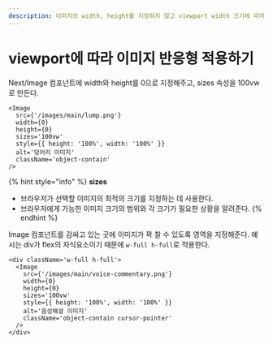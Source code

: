 ```yaml
---
description: 이미지의 width, height를 지정하지 않고 viewport width 크기에 따라 이미지가 유동적으로 움직이도록 구현
---
```


# viewport에 따라 이미지 반응형 적용하기

Next/Image 컴포넌트에 width와 height를 0으로 지정해주고, sizes 속성을 100vw로 만든다.

```tsx
<Image
  src={'/images/main/lump.png'}
  width={0}
  height={0}
  sizes='100vw'
  style={{ height: '100%', width: '100%' }}
  alt='덩어리 이미지'
  className='object-contain'
/>
```

{% hint style="info" %}
**sizes**

* 브라우저가 선택할 이미지의 최적의 크기를 지정하는 데 사용한다.
* 브라우저에게 가능한 이미지 크기의 범위와 각 크기가 필요한 상황을 알려준다.
{% endhint %}



Image 컴포넌트를 감싸고 있는 곳에 이미지가 꽉 찰 수 있도록 영역을 지정해준다. 예시는 div가 flex의 자식요소이기 때문에 `w-full h-full`로 적용한다.

```tsx
<div className='w-full h-full'>
  <Image
    src={'/images/main/voice-commentary.png'}
    width={0}
    height={0}
    sizes='100vw'
    style={{ height: '100%', width: '100%' }}
    alt='음성해설 이미지'
    className='object-contain cursor-pointer'
  />
</div>
```
